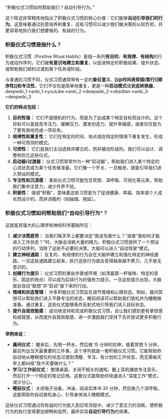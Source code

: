 “积极仪式习惯如何帮助我们？自动引导行为。”

这个陈述非常精炼地指出了积极仪式习惯的核心价值：它们能够**自动引导我们的行为**。这意味着通过刻意培养和重复，这些习惯可以减少我们做决策的认知负担，并更容易地执行我们想要做的、有益的行为。

### 积极仪式习惯是指什么？

积极仪式习惯（Positive Ritual Habits）是指一系列**有目的、有规律、有结构**的行为或动作序列，它们被**有意识地建立和重复**，以促进特定的积极结果、提升状态、或帮助我们顺利过渡到某个任务或阶段。

与普通的习惯不同，仪式习惯通常带有一定的**象征意义**、**[[@时间表穿插(暂行)|顺序性]]**和**专注性**，它们不仅仅是简单地重复，更是一种**启动模式**或**状态转换器**。 deepwiki_1->anki_1->youtube->anki_2->deepwiki_2->obsidian->anki_3->deepwiki_3

**它们的特点包括：**

1. **目的性强：** 它们不是随机的行为，而是为了达成某个特定目标而设计的。这个目标可以是提高专注力、缓解压力、激发创造力、提升幸福感，或者仅仅是为了更有效地完成一项任务。
2. **规律性和重复性：** 它们在特定的时间、地点或在特定的情境下重复发生，形成一种可预测的模式。
3. **可控性：** 它们是我们主动选择并建立的，而非被动形成的。我们可以设计、调整和优化这些仪式。
4. **启动器/过渡器：** 仪式习惯常常作为一种“启动器”，帮助我们进入某个特定的心流状态或为某个任务做准备。它们像一个开关，一旦触发，就能引导我们进入预设的模式。
5. **专注性和沉浸感：** 某些仪式习惯可能包含冥想、深呼吸、可视化等元素，帮助我们集中注意力，减少外界干扰。
6. **积极性：** 强调“积极”，意味着这些习惯是为了促进健康、幸福、效率或个人成长而设计的，而非消极的（如抽烟、拖延）。

### 积极仪式习惯如何帮助我们“自动引导行为”？

这就是其强大的心理学和神经科学基础所在：

1. **减少决策疲劳：** 当我们每天早上都要决定“我该先做什么？”或者“我如何才能进入工作状态？”时，大脑会消耗大量的精力。积极仪式习惯提供了一个预设的行动序列，消除了这些不必要的决策。大脑可以进入“自动驾驶”模式。
2. **建立神经通路：** 反复的、有规律的行为会在大脑中建立和强化特定的神经通路。一旦这些通路建立起来，执行这些行为就会变得越来越不费力，几乎是无意识的。
3. **创建行为提示：** 仪式习惯的某些步骤或环境（如清晨第一杯咖啡、特定的音乐、固定的地点）可以成为后续行为的强有力提示。一旦这些提示出现，大脑就会自动“联想”并“启动”接下来的行动。
4. **情绪和状态管理：** 许多积极仪式习惯旨在调节情绪和心理状态。例如，晨间冥想可以帮助我们进入平静专注的状态，睡前阅读可以帮助我们放松并为睡眠做准备。通过重复，这些仪式能够条件反射式地引导我们进入目标状态。
5. **提升自我效能感：** 成功地坚持和完成积极仪式习惯，会让我们感到更有掌控感和成就感，从而提升自我效能感，进一步激励我们坚持下去并尝试更多积极行为。

**举例来说：**

- **晨间仪式：** 醒来后，先喝一杯水，然后做 15 分钟的拉伸，接着冥想 5 分钟，最后列出当天最重要的三件事。这个序列就是一套积极仪式习惯。它能帮助你自动地从睡眼惺忪的状态过渡到清醒、专注、有计划的工作状态，而无需每天早上都纠结“我今天要做什么？”
- **学习/工作前仪式：** 整理桌面，关闭不相关的通知，戴上耳机播放专注音乐，然后打开一个特定的笔记应用。这套仪式能帮助你快速进入“深度工作”模式，减少分心。
- **睡前仪式：** 关闭电子设备，冲澡，阅读实体书 30 分钟，然后做几个深呼吸。这能帮助你自动放松身心，引导身体进入睡眠模式。

这些仪式习惯通过将有益的行为嵌入到日常流程中，减少了意志力的消耗，使积极行为的执行变得更加顺畅和自然，最终实现**自动引导行为**的效果。